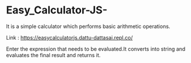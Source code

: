 # Easy_Calculator-JS-
It is a simple calculator which performs basic arithmetic operations.

Link : https://easycalculatorjs.dattu-dattasai.repl.co/

Enter the expression that needs to be evaluated.It converts into string and evaluates the final result and returns it.

